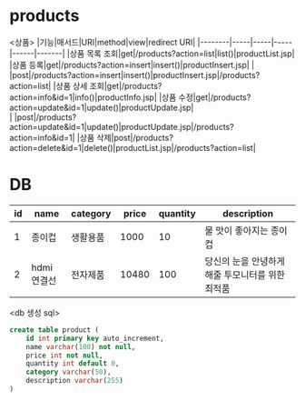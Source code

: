 # products
<상품>
|기능|매서드|URI|method|view|redirect URI|
|--------|-----|-----|-----|------|-------|
|상품 목록 조회|get|/products?action=list|list()|productList.jsp|
|상품 등록|get|/products?action=insert|insert()|productInsert.jsp|
|            |post|/products?action=insert|insert()|productInsert.jsp|/products?action=list|
|상품 상세 조회|get|/products?action=info&id=1|info()|productInfo.jsp|
|상품 수정|get|/products?action=update&id=1|update()|productUpdate.jsp|   
|            |post|/products?action=update&id=1|update()|productUpdate.jsp|/products?action=info&id=1|
|상품 삭제|post|/products?action=delete&id=1|delete()|productList.jsp|/products?action=list|


# DB
<product>
    
|id|name|category|price|quantity|description|
|--|----|--------|-----|-------|------------|
|1|종이컵|생활용품|1000|10|물 맛이 좋아지는 종이컵|
|2|hdmi 연결선|전자제품|10480|100|당신의 눈을 안녕하게 해줄 투모니터를 위한 최적품|
    
<db 생성 sql>

```sql
create table product (
    id int primary key auto_increment,
    name varchar(100) not null,
    price int not null,
    quantity int default 0,
    category varchar(50),
    description varchar(255)
)
```
